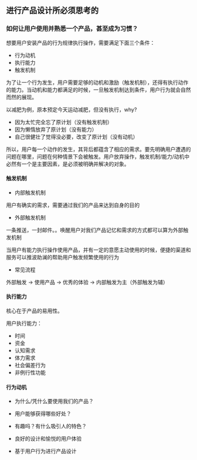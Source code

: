 ## 进行产品设计所必须思考的

### 如何让用户使用并熟悉一个产品，甚至成为习惯？

想要用户安装产品的行为规律执行操作，需要满足下面三个条件：
  - 行为动机
  - 执行能力
  - 触发机制

为了让一个行为发生，用户需要足够的动机和激励（触发机制），还得有执行动作的能力。当动机和能力都满足的时候，一旦触发机制达到条件，用户行为就会自然而然的展现。

以减肥为例，原本预定今天运动减肥，但没有执行，why?
  - 因为太忙完全忘了原计划（没有触发机制）
  - 因为懒惰放弃了原计划（没有能力）
  - 自己很健壮了觉得没必要，改变了原计划（没有动机）

所以，用户每一个动作的发生，其背后都蕴含了相应的需求。要先明确用户遭遇的问题在哪里，问题在何种情景下会被触发。用户放弃操作，触发机制/能力/动机中必然有一个是主要因素，是必须被明确并解决的对象。

#### 触发机制

  - 内部触发机制
    
用户有确实的需求，需要通过我们的产品来达到自身的目的

  - 外部触发机制

一条推送，一封邮件。。唤醒用户对我们产品记忆和需求的方式都可以算为外部触发机制

当用户有能力执行操作使用产品，并有一定的意愿主动使用的时候，便捷的渠道和服务可以推波助澜的帮助用户触发频繁使用的行为

  - 常见流程

外部触发 -> 使用产品 -> 优秀的体验 -> 内部触发为主（外部触发为辅）

#### 执行能力

核心在于产品的易用性。

用户执行能力：
  - 时间
  - 资金
  - 认知需求
  - 体力需求
  - 社会偏差行为
  - 非例行性功能 

#### 行为动机

  - 为什么/凭什么要使用我们的产品？
  - 用户能够获得哪些好处？
  - 有趣吗？有什么吸引人的特色？

  - 良好的设计和愉悦的用户体验
  - 基于用户行为进行产品设计